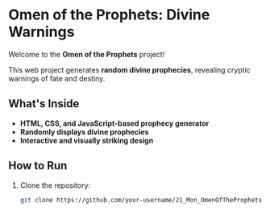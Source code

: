 # Omen of the Prophets: Divine Warnings

Welcome to the **Omen of the Prophets** project!

This web project generates **random divine prophecies**, revealing cryptic warnings of fate and destiny.

## What's Inside
- **HTML, CSS, and JavaScript-based prophecy generator**
- **Randomly displays divine prophecies**
- **Interactive and visually striking design**

## How to Run

1. Clone the repository:
   ```bash
   git clone https://github.com/your-username/21_Mon_OmenOfTheProphets.git
